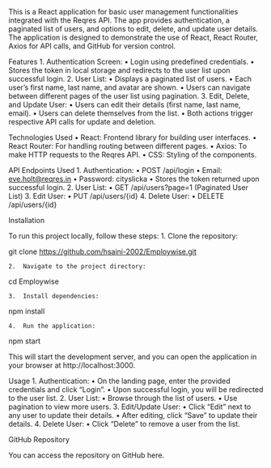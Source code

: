 This is a React application for basic user management functionalities integrated with the Reqres API. The app provides authentication, a paginated list of users, and options to edit, delete, and update user details. The application is designed to demonstrate the use of React, React Router, Axios for API calls, and GitHub for version control.

Features
	1.	Authentication Screen:
	•	Login using predefined credentials.
	•	Stores the token in local storage and redirects to the user list upon successful login.
	2.	User List:
	•	Displays a paginated list of users.
	•	Each user’s first name, last name, and avatar are shown.
	•	Users can navigate between different pages of the user list using pagination.
	3.	Edit, Delete, and Update User:
	•	Users can edit their details (first name, last name, email).
	•	Users can delete themselves from the list.
	•	Both actions trigger respective API calls for update and deletion.

Technologies Used
	•	React: Frontend library for building user interfaces.
	•	React Router: For handling routing between different pages.
	•	Axios: To make HTTP requests to the Reqres API.
	•	CSS: Styling of the components.

API Endpoints Used
	1.	Authentication:
	•	POST /api/login
	•	Email: eve.holt@reqres.in
	•	Password: cityslicka
	•	Stores the token returned upon successful login.
	2.	User List:
	•	GET /api/users?page=1 (Paginated User List)
	3.	Edit User:
	•	PUT /api/users/{id}
	4.	Delete User:
	•	DELETE /api/users/{id}

Installation

To run this project locally, follow these steps:
	1.	Clone the repository:

git clone https://github.com/hsaini-2002/Employwise.git


	2.	Navigate to the project directory:

cd Employwise


	3.	Install dependencies:

npm install


	4.	Run the application:

npm start

This will start the development server, and you can open the application in your browser at http://localhost:3000.

Usage
	1.	Authentication:
	•	On the landing page, enter the provided credentials and click “Login”.
	•	Upon successful login, you will be redirected to the user list.
	2.	User List:
	•	Browse through the list of users.
	•	Use pagination to view more users.
	3.	Edit/Update User:
	•	Click “Edit” next to any user to update their details.
	•	After editing, click “Save” to update their details.
	4.	Delete User:
	•	Click “Delete” to remove a user from the list.


GitHub Repository

You can access the repository on GitHub here.
